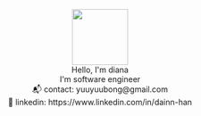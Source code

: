 <div id="header" align="center">
  <img src="https://media.giphy.com/media/G74LKP9zsfLInmz3H6/giphy.gif" width="100"/>
</div>


<div align = "center">
Hello, I'm diana <br/>
I'm software engineer <br/>
📬 contact: yuuyuubong@gmail.com<br/>
🐶 linkedin: https://www.linkedin.com/in/dainn-han
<br/>
 

